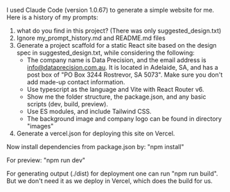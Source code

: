 I used Claude Code (version 1.0.67) to generate a simple website for me. Here is a history of my prompts: 
1. what do you find in this project? (There was only suggested_design.txt)
2. Ignore my_prompt_history.md and README.md files 
3. Generate a project scaffold for a static React site based on the design spec in suggested_design.txt, while considering the following: 
   * The company name is Data Precision, and the email address is info@dataprecision.com.au. It is located in Adelaide, SA, and has a post box of "PO Box 3244 Rostrevor, SA 5073". Make sure you don't add made-up contact information.
   * Use typescript as the language and Vite with React Router v6.
   * Show me the folder structure, the package.json, and any basic scripts (dev, build, preview).
   * Use ES modules, and include Tailwind CSS.
   * The background image and company logo can be found in directory "images" 
4. Generate a vercel.json for deploying this site on Vercel.

Now install dependencies from package.json by: "npm install"

For preview: "npm run dev" 

For generating output (./dist) for deployment one can run "npm run build". But we don't need it as we deploy in Vercel, which does the build for us.
